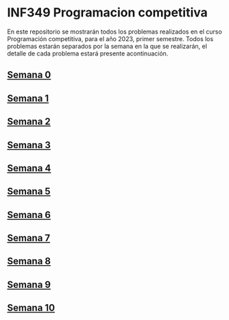 # INF349 Programacion competitiva

En este repositorio se mostrarán todos los problemas realizados en el curso Programación competitiva, para el año 2023, primer semestre.
Todos los problemas estarán separados por la semana en la que se realizarán, el detalle de cada problema estará presente acontinuación.

## [Semana 0](https://github.com/Konnits/INF349-Programacion-competitiva/tree/master/W0#readme)

## [Semana 1](https://github.com/Konnits/INF349-Programacion-competitiva/tree/master/W1#readme)

## [Semana 2](https://github.com/Konnits/INF349-Programacion-competitiva/tree/master/W2#readme)

## [Semana 3](https://github.com/Konnits/INF349-Programacion-competitiva/tree/master/W3#readme)

## [Semana 4](https://github.com/Konnits/INF349-Programacion-competitiva/tree/master/W4#readme)

## [Semana 5](https://github.com/Konnits/INF349-Programacion-competitiva/tree/master/W5#readme)

## [Semana 6](https://github.com/Konnits/INF349-Programacion-competitiva/tree/master/W6#readme)

## [Semana 7](https://github.com/Konnits/INF349-Programacion-competitiva/tree/master/W7#readme)

## [Semana 8](https://github.com/Konnits/INF349-Programacion-competitiva/tree/master/W8#readme)

## [Semana 9](https://github.com/Konnits/INF349-Programacion-competitiva/tree/master/W9#readme)

## [Semana 10](https://github.com/Konnits/INF349-Programacion-competitiva/tree/master/W10#readme)